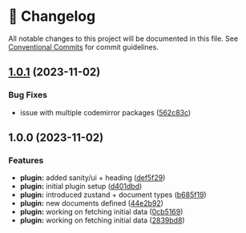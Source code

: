 <!-- markdownlint-disable --><!-- textlint-disable -->

# 📓 Changelog

All notable changes to this project will be documented in this file. See
[Conventional Commits](https://conventionalcommits.org) for commit guidelines.

## [1.0.1](https://github.com/williamiommi/sanity-plugin-groq-snippet/compare/v1.0.0...v1.0.1) (2023-11-02)

### Bug Fixes

- issue with multiple codemirror packages ([562c83c](https://github.com/williamiommi/sanity-plugin-groq-snippet/commit/562c83cef2b0e9a6faf3af2249e1188ed38b3452))

## 1.0.0 (2023-11-02)

### Features

- **plugin:** added sanity/ui + heading ([def5f29](https://github.com/williamiommi/sanity-plugin-groq-snippet/commit/def5f294ba9d42632029a07517507935f0159485))
- **plugin:** initial plugin setup ([d401dbd](https://github.com/williamiommi/sanity-plugin-groq-snippet/commit/d401dbdb1a32524666fae4df46ec243391b8eecf))
- **plugin:** introduced zustand + document types ([b685f19](https://github.com/williamiommi/sanity-plugin-groq-snippet/commit/b685f196be038fa56de987496fd5f44f68011556))
- **plugin:** new documents defined ([44e2b92](https://github.com/williamiommi/sanity-plugin-groq-snippet/commit/44e2b921a8785ee23810f15859706e0d5c825b3e))
- **plugin:** working on fetching initial data ([0cb5169](https://github.com/williamiommi/sanity-plugin-groq-snippet/commit/0cb516918c07e83806fab1976f5966279eee03b0))
- **plugin:** working on fetching initial data ([2839bd8](https://github.com/williamiommi/sanity-plugin-groq-snippet/commit/2839bd82434e4f2cd1021f000b28b3b4ad3d9bb4))

